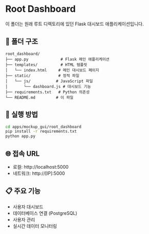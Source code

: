 # Root Dashboard

이 폴더는 원래 루트 디렉토리에 있던 Flask 대시보드 애플리케이션입니다.

## 📁 폴더 구조

```
root_dashboard/
├── app.py              # Flask 메인 애플리케이션
├── templates/          # HTML 템플릿
│   └── index.html     # 메인 대시보드 페이지
├── static/            # 정적 파일
│   └── js/           # JavaScript 파일
│       └── dashboard.js # 대시보드 기능
├── requirements.txt   # Python 의존성
└── README.md         # 이 파일
```

## 🚀 실행 방법

```bash
cd apps/mockup_gui/root_dashboard
pip install -r requirements.txt
python app.py
```

## 🌐 접속 URL

- 로컬: http://localhost:5000
- 네트워크: http://[IP]:5000

## 📋 주요 기능

- 사용자 대시보드
- 데이터베이스 연결 (PostgreSQL)
- 사용자 관리
- 실시간 데이터 모니터링
